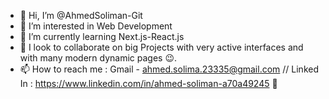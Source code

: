 - 👋 Hi, I’m @AhmedSoliman-Git
- 👀 I’m interested in Web Development
- 🌱 I’m currently learning Next.js-React.js
- 💞️ I look to collaborate on big Projects with very active interfaces and with many modern dynamic pages 😉.
- 📫 How to reach me : Gmail - ahmed.solima.23335@gmail.com // Linked In : https://www.linkedin.com/in/ahmed-soliman-a70a49245 🔗

